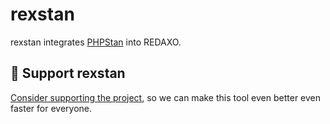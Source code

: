 rexstan
=======

rexstan integrates [PHPStan](https://phpstan.org/) into REDAXO.

## 💌 Support rexstan

[Consider supporting the project](https://github.com/sponsors/staabm), so we can make this tool even better even faster for everyone.

